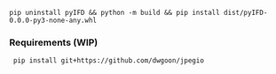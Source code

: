 `pip uninstall pyIFD && python -m build && pip install dist/pyIFD-0.0.0-py3-none-any.whl`

### Requirements (WIP)

` pip install git+https://github.com/dwgoon/jpegio`
